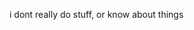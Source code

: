 i dont really do stuff, or know about things

<!---
AwarePopcorn/AwarePopcorn is a ✨ sp ecial ✨repository because its `README.md` (this file) appears on your GitHub profile.
You can click the Preview link to take a look at your changes.
--->
